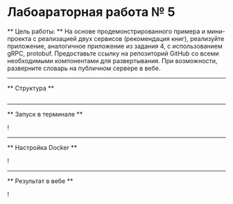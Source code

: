 # Лабоараторная работа № 5

** Цель работы: ** На основе продемонстрированного примера и мини-проекта с реализацией двух сервисов (рекомендация книг), реализуйте приложение, аналогичное приложение из задания 4, с использованием gRPC, protobuf.  Предоставьте ссылку на репозиторий GitHub со всеми необходимыми компонентами для развертывания. При возможности, разверните словарь на публичном сервере в вебе. 

---

** Структура **

![]()

---

** Запуск в терминале **

!

---

** Настройка Docker **

!

---

** Результат в вебе **

!
